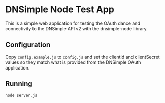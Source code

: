 # DNSimple Node Test App

This is a simple web application for testing the OAuth dance and connectivity to the DNSimple API v2 with the dnsimple-node library.

## Configuration

Copy `config.example.js` to `config.js` and set the clientId and clientSecret values so they match what is provided from the DNSimple OAuth application.

## Running

`node server.js`
